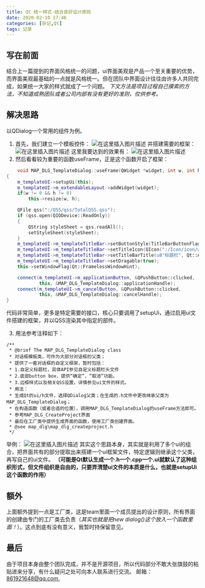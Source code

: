 ```yaml
---
title: Qt 统一样式-结合良好设计原则
date: 2020-02-10 17:46
categories: [杂记,Qt]
tags: 记录
---
```

## 写在前面

结合上一篇提到的界面风格统一的问题，ui界面美观是产品一个至关重要的优势，而界面美观最基础的一点就是风格统一。但在团队中界面设计往往由许多人共同完成，如果统一大家的样式就成了一个问题。
*下文方法是项目过程自己摸索的方法，不知道成熟团队或者公司内部有没有更好的准则，仅供参考。*

## 解决思路

以QDialog一个常用的组件为例。

1. 首先，我们建立一个模板控件：
![在这里插入图片描述](https://img-blog.csdnimg.cn/20200210173301961.png?x-oss-process=image/watermark,type_ZmFuZ3poZW5naGVpdGk,shadow_10,text_aHR0cHM6Ly9ibG9nLmNzZG4ubmV0L0FsZXphbg==,size_16,color_FFFFFF,t_70)
并搭建需要的框架：
![在这里插入图片描述](https://img-blog.csdnimg.cn/20200210173405970.png?x-oss-process=image/watermark,type_ZmFuZ3poZW5naGVpdGk,shadow_10,text_aHR0cHM6Ly9ibG9nLmNzZG4ubmV0L0FsZXphbg==,size_16,color_FFFFFF,t_70)
这里我要达到的效果有：
![在这里插入图片描述](https://img-blog.csdnimg.cn/20200210173457871.png)
2. 然后看看较为重要的函数useFrame，正是这个函数开启了框架：

```cpp
	void MAP_DLG_TemplateDialog::useFrame(QWidget *widget, int w, int h)
{
    m_templateUI->setupUi(this);
    m_templateUI->m_extendableLayout->addWidget(widget);
    if(w != 0 && h != 0)
        this->resize(w, h);

    QFile qss(":/QSS/qss/TotalQSS.qss");
    if (qss.open(QIODevice::ReadOnly))
    {
        QString styleSheet = qss.readAll();
        setStyleSheet(styleSheet);
    }
    m_templateUI->m_templateTitleBar->setButtonStyle(TitleBarButtonFlag::NOFLAGICONANDMAXMINBUTTON);
    m_templateUI->m_templateTitleBar->setTitleIcon(QIcon(":/Icon/icon/world.png"));
    m_templateUI->m_templateTitleBar->setTitleBarTitle(u8"标题栏", Qt::AlignCenter);
    m_templateUI->m_templateTitleBar->setDragable(true);
    this->setWindowFlag(Qt::FramelessWindowHint);

    connect(m_templateUI->m_applicationButton, &QPushButton::clicked,
            this, &MAP_DLG_TemplateDialog::applicationHandle);
    connect(m_templateUI->m_cancelButton, &QPushButton::clicked,
            this, &MAP_DLG_TemplateDialog::cancelHandle);
}
```

代码非常简单，更多是特定需要的接口，核心只要调用了setupUi，通过启用ui文件搭建的框架，并以QSS渲染其中指定的部件。

3. 用法参考注释如下：

```cp
/**
 * @brief The MAP_DLG_TemplateDialog class
 * 对话框模板类，可作为大部分对话框的父类；
 * 提供了一套对话框的自定义框架，暂时包括：
 * 1.自定义标题栏，具体API参见自定义标题栏头文件
 * 2.底部button box，提供“确定”，“取消”功能。
 * 3.边框样式以及相关QSS设置，详情参见ui文件的样式。
 * 用法：
 * 生成Qt的ui/h文件，选择QDialog父类；在生成的.h文件中更改继承父类为MAP_DLG_TemplateDialog；
 * 在构造函数（或者合适的位置），调用MAP_DLG_TemplateDialog的useFrame方法即可。
 * 参考MAP_DLG_CreateProject界面
 * 最后在工厂类中提供生成界面的函数，使用工厂类创建界面。
 * @see map_dlg\map_dlg_createproject.h
 */
```

举例：
![在这里插入图片描述](https://img-blog.csdnimg.cn/20200210174142752.png?x-oss-process=image/watermark,type_ZmFuZ3poZW5naGVpdGk,shadow_10,text_aHR0cHM6Ly9ibG9nLmNzZG4ubmV0L0FsZXphbg==,size_16,color_FFFFFF,t_70)
其实这个思路本身，其实就是利用了多个ui的组合，把界面共有的部分提取出来搭建一个ui框架文件，特定逻辑则继承这个父类，再写自己的ui文件。
**（可能是Qt默认生成一个.h一个.cpp一个.ui就默认了这种组织形式，但文件组织是自由的，只要弄清楚ui文件的本质是什么，也就是setupUi这个函数的作用）**

## 额外

上面额外提到一点是工厂类，这是team里面一个成员提出的设计原则，所有界面的创建由专门的工厂类去负责（*其实也就是把new dialog()这个放入一个函数里面！*）。这点到底有没有意义，我暂时持保留意见。

## 最后

由于项目本身由整个团队完成，并不是开源项目，所以代码部分不敢大张旗鼓的粘贴进来分享，有什么疑问之处可向本人联系进行交流。
邮箱：[861921648@qq.com.](http://mail.qq.com)
